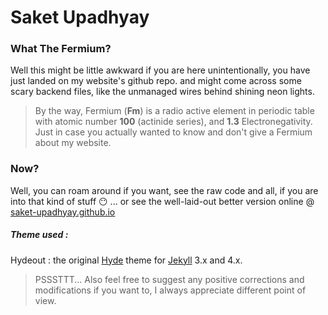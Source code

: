 # Saket Upadhyay

### What The Fermium?
Well this might be little awkward if you are here unintentionally, you have just landed on my website's github repo. and might come across some scary backend files, like the unmanaged wires behind shining neon lights.

> By the way, Fermium (**Fm**) is a radio active element in periodic table with atomic number **100**	(actinide series), and **1.3** Electronegativity. Just in case you actually wanted to know and don't give a Fermium about my website.

### Now?
Well, you can roam around if you want, see the raw code and all, if you are into that kind of stuff :no_mouth: ... or see the well-laid-out better version online @ [saket-upadhyay.github.io](https://saket-upadhyay.github.io)



##### Theme used :
Hydeout : the original [Hyde](https://github.com/poole/hyde)
theme for [Jekyll](http://jekyllrb.com) 3.x and 4.x.


> PSSSTTT... Also feel free to suggest any positive corrections and modifications if you want to, I always appreciate different point of view.
